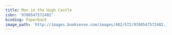 ```yaml
---
title: Man in the High Castle
isbn: '9780547572482'
binding: Paperback
image_path: 'http://images.booksense.com/images/482/572/9780547572482.jpg'
---
```



